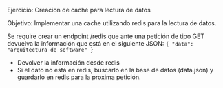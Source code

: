 Ejercicio: Creacion de caché para lectura de datos

Objetivo: Implementar una cache utilizando redis para la lectura de datos.

Se require crear un endpoint /redis que ante una petición de tipo GET devuelva la información que está en el siguiente JSON:
`{ "data": "arquitectura de software" }`

- Devolver la información desde redis
- Si el dato no está en redis, buscarlo en la base de datos (data.json) y guardarlo en redis para la proxima petición.

